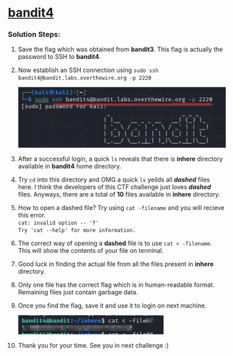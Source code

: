 # [bandit4](https://overthewire.org/wargames/bandit/bandit4.html)

### Solution Steps:

1. Save the flag which was obtained from **bandit3**. This flag is actually the password to SSH to **bandit4**.
2. Now establish an SSH connection using `sudo ssh bandit4@bandit.labs.overthewire.org -p 2220`

   ![Alt text](bandit4-ssh.png)
3. After a successful login, a quick `ls` reveals that there is **inhere** directory available in **bandit4** home directory.
4. Try `cd` into this directory and OMG a quick `ls` yeilds all ***dashed*** files here. I think the developers of this CTF challenge just loves ***dashed*** files. Anyways, there are a total of **10** files available in **inhere** directory.
5. How to open a dashed file? Try using `cat -filename` and you will recieve this error.  
`cat: invalid option -- 'f'`  
`Try 'cat --help' for more information.`
6. The correct way of opening a **dashed** file is to use `cat < -filename`. This will show the contents of your file on terminal. 
7. Good luck in finding the actual file from all the files present in **inhere** directory.
8. Only one file has the correct flag which is in human-readable format. Remaining files just contain garbage data.
9. Once you find the flag, save it and use it to login on next machine.

    ![Alt text](bandit4-flag.png)  

10. Thank you for your time. See you in next challenge :)